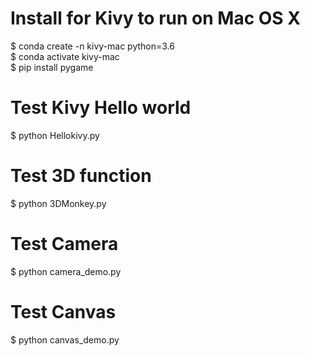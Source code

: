 # Install for Kivy to run on Mac OS X  
$ conda create -n kivy-mac python=3.6   
$ conda activate kivy-mac    
$ pip install pygame  

# Test Kivy Hello world
$ python Hellokivy.py  

# Test 3D function 
$ python 3DMonkey.py  

# Test Camera 
$ python camera_demo.py  

# Test Canvas
$ python canvas_demo.py  
